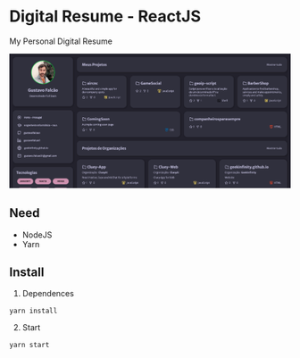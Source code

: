 # Digital Resume - ReactJS

My Personal Digital Resume

<div align="center">
  <img src="public/screenshots/home.png" alt="Home Web Page">
</div>


## Need

* NodeJS
* Yarn

## Install

  1. Dependences
  
    yarn install
    
  2. Start
  
    yarn start
